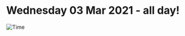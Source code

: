 # Wednesday 03 Mar 2021 - all day!
![Time](https://github.com/rich-ctm/today/workflows/Time/badge.svg)
